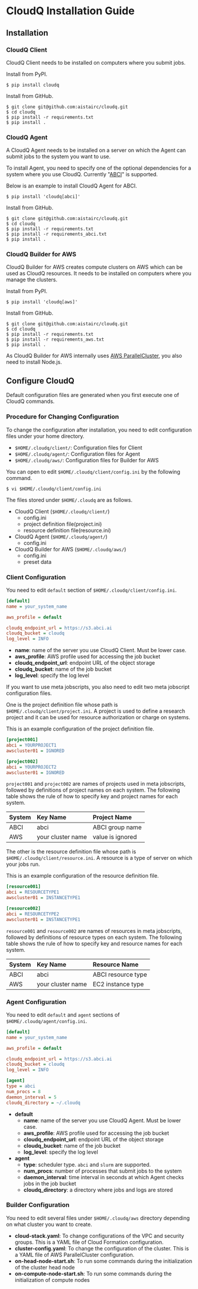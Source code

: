 # CloudQ Installation Guide

## Installation

### CloudQ Client

CloudQ Client needs to be installed on computers where you submit jobs.

Install from PyPI.

```console
$ pip install cloudq
```

Install from GitHub.

```console
$ git clone git@github.com:aistairc/cloudq.git
$ cd cloudq
$ pip install -r requirements.txt
$ pip install .
```

### CloudQ Agent

A CloudQ Agent needs to be installed on a server on which the Agent can submit jobs to the system you want to use.

To install Agent, you need to specify one of the optional dependencies for a system where you use CloudQ.
Currently "[ABCI](https://abci.ai/)" is supported.

Below is an example to install CloudQ Agent for ABCI.

```console
$ pip install 'cloudq[abci]'
```

Install from GitHub.

```console
$ git clone git@github.com:aistairc/cloudq.git
$ cd cloudq
$ pip install -r requirements.txt
$ pip install -r requirements_abci.txt
$ pip install .
```

### CloudQ Builder for AWS

CloudQ Builder for AWS creates compute clusters on AWS which can be used as CloudQ resources.
It needs to be installed on computers where you manage the clusters.

Install from PyPI.

```console
$ pip install 'cloudq[aws]'
```

Install from GitHub.

```console
$ git clone git@github.com:aistairc/cloudq.git
$ cd cloudq
$ pip install -r requirements.txt
$ pip install -r requirements_aws.txt
$ pip install .
```

As CloudQ Builder for AWS internally uses [AWS ParallelCluster](https://github.com/aws/aws-parallelcluster), you also need to install Node.js.


## Configure CloudQ

Default configuration files are generated when you first execute one of CloudQ commands.

### Procedure for Changing Configuration

To change the configuration after installation, you need to edit configuration files under your home directory.

- `$HOME/.cloudq/client/`: Configuration files for Client
- `$HOME/.cloudq/agent/`: Configuration files for Agent
- `$HOME/.cloudq/aws/`: Configuration files for Builder for AWS

You can open to edit `$HOME/.cloudq/client/config.ini` by the following command.

```console
$ vi $HOME/.cloudq/client/config.ini
```

The files stored under `$HOME/.cloudq` are as follows.
- CloudQ Client (`$HOME/.cloudq/client/`)
  - config.ini
  - project definition file(project.ini)
  - resource definition file(resource.ini)
- CloudQ Agent (`$HOME/.cloudq/agent/`)
  - config.ini
- CloudQ Builder for AWS (`$HOME/.cloudq/aws/`)
  - config.ini
  - preset data

### Client Configuration

You need to edit `default` section of `$HOME/.cloudq/client/config.ini`.

```ini
[default]
name = your_system_name

aws_profile = default

cloudq_endpoint_url = https://s3.abci.ai
cloudq_bucket = cloudq
log_level = INFO
```

- **name**: name of the server you use CloudQ Client. Must be lower case.
- **aws_profile**: AWS profile used for accessing the job bucket
- **cloudq_endpoint_url**: endpoint URL of the object storage
- **cloudq_bucket**: name of the job bucket
- **log_level**: specify the log level

If you want to use meta jobscripts, you also need to edit two meta jobscript configuration files.

One is the project definition file whose path is `$HOME/.cloudq/client/project.ini`.
A project is used to define a research project and it can be used for resource authorization or charge on systems.

This is an example configuration of the project definition file.

```ini
[project001]
abci = YOURPROJECT1
awscluster01 = IGNORED

[project002]
abci = YOURPROJECT2
awscluster01 = IGNORED
```

`project001` and `project002` are names of projects used in meta jobscripts, followed by definitions of project names on each system.
The following table shows the rule of how to specify key and project names for each system.

| System | Key Name          | Project Name     |
| :------| :---------------- | :--------------- |
| ABCI   | abci              | ABCI group name  |
| AWS    | your cluster name | value is ignored |

The other is the resource definition file whose path is `$HOME/.cloudq/client/resource.ini`.
A resource is a type of server on which your jobs run.

This is an example configuration of the resource definition file.

```ini
[resource001]
abci = RESOURCETYPE1
awscluster01 = INSTANCETYPE1

[resource002]
abci = RESOURCETYPE2
awscluster01 = INSTANCETYPE1
```

`resource001` and `resource002` are names of resources in meta jobscripts, followed by definitions of resource types on each system.
The following table shows the rule of how to specify key and resource names for each system.

| System | Key Name          | Resource Name      |
| :----- | :---------------- | :----------------- |
| ABCI   | abci              | ABCI resource type |
| AWS    | your cluster name | EC2 instance type  |

### Agent Configuration

You need to edit `default` and `agent` sections of `$HOME/.cloudq/agent/config.ini`.

```ini
[default]
name = your_system_name

aws_profile = default

cloudq_endpoint_url = https://s3.abci.ai
cloudq_bucket = cloudq
log_level = INFO

[agent]
type = abci
num_procs = 8
daemon_interval = 5
cloudq_directory = ~/.cloudq
```

- **default**
  - **name**: name of the server you use CloudQ Agent. Must be lower case.
  - **aws_profile**: AWS profile used for accessing the job bucket
  - **cloudq_endpoint_url**: endpoint URL of the object storage
  - **cloudq_bucket**: name of the job bucket
  - **log_level**: specify the log level
- **agent**
  - **type**: scheduler type. `abci` and `slurm` are supported.
  - **num_procs**: number of processes that submit jobs to the system
  - **daemon_interval**: time interval in seconds at which Agent checks jobs in the job bucket
  - **cloudq_directory**: a directory where jobs and logs are stored

### Builder Configuration

You need to edit several files under `$HOME/.cloudq/aws` directory depending on what cluster you want to create.

- **cloud-stack.yaml**: To change configurations of the VPC and security groups.  This is a YAML file of Cloud Formation configuration.
- **cluster-config.yaml**: To change the configuration of the cluster. This is a YAML file of AWS ParallelCluster configuration.
- **on-head-node-start.sh**: To run some commands during the initialization of the cluster head node
- **on-compute-node-start.sh**: To run some commands during the initialization of compute nodes
